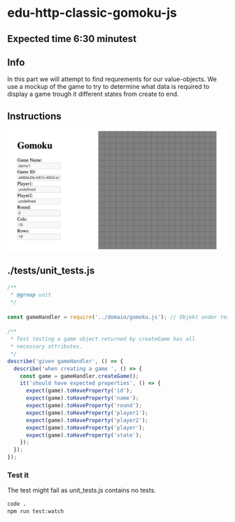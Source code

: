 # edu-http-classic-gomoku-js

## Expected time 6:30 minutest

## Info

In this part we will attempt to find requrements for our value-objects. We use a mockup of the game to try to determine what data is required to display a game trough it different states from create to end.

## Instructions

![mockup](./resources/mockup_1.png)

## ./__tests__/unit_tests.js

```js
/**
 * @group unit
 */

const gameHandler = require('../domain/gomoku.js'); // Objekt under test

/**
 * Test testing a game object returned by createGame has all
 * necessary attributes.
 */
describe('given gameHandler', () => {
  describe('when creating a game ', () => {
    const game = gameHandler.createGame();
    it('should have expected properties', () => {
      expect(game).toHaveProperty('id');
      expect(game).toHaveProperty('name');
      expect(game).toHaveProperty('round');
      expect(game).toHaveProperty('player1');
      expect(game).toHaveProperty('player2');
      expect(game).toHaveProperty('player');
      expect(game).toHaveProperty('state');
    });
  });
});
```

### Test it

The test might fail as unit_tests.js contains no tests.

```bash
code .
npm run test:watch  
```
